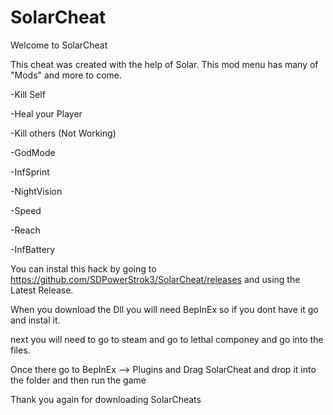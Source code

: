 # SolarCheat
Welcome to SolarCheat

This cheat was created with the help of Solar. This mod menu has many of "Mods" and more to come.

-Kill Self

-Heal your Player

-Kill others (Not Working)

-GodMode

-InfSprint

-NightVision

-Speed

-Reach

-InfBattery

You can instal this hack by going to https://github.com/SDPowerStrok3/SolarCheat/releases and using the Latest Release.

When you download the Dll you will need BepInEx so if you dont have it go and instal it.

next you will need to go to steam and go to lethal componey and go into the files.

Once there go to BepInEx --> Plugins and Drag SolarCheat and drop it into the folder and then run the game


Thank you again for downloading SolarCheats
